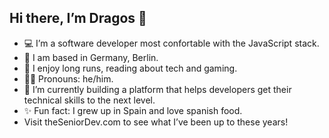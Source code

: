 ## Hi there, I’m Dragos :wave:
- :computer: I’m a software developer most confortable with the JavaScript stack.
- :house_with_garden: I am based in Germany, Berlin.
- :jigsaw: I enjoy long runs, reading about tech and gaming.
- :ok_woman: Pronouns: he/him.
- :mag_right: I’m currently building a platform that helps developers get their technical skills to the next level.
- :sparkles: Fun fact: I grew up in Spain and love spanish food.
- Visit theSeniorDev.com to see what I’ve been up to these years!
